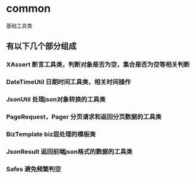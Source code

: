# common
基础工具类
## 有以下几个部分组成
### XAssert 断言工具类，判断对象是否为空，集合是否为空等相关判断
### DateTimeUtil 日期时间工具类，相关时间操作
### JsonUtil 处理json对象转换的工具类
### PageRequest，Pager 分页请求和返回分页数据的工具类
### BizTemplate biz层处理的模板类
### JsonResult 返回前端json格式的数据的工具类
### Safes 避免频繁判空
